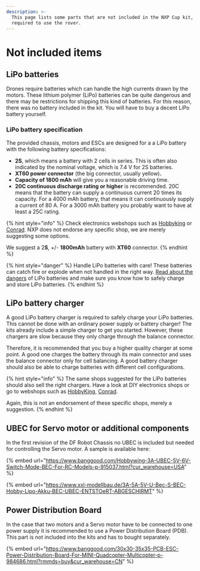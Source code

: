 ```yaml
---
description: >-
  This page lists some parts that are not included in the NXP Cup kit, but are
  required to use the rover.
---
```


# Not included items

## LiPo batteries <a href="lipo-batteries" id="lipo-batteries"></a>

Drones require batteries which can handle the high currents drawn by the motors. These lithium polymer (LiPo) batteries can be quite dangerous and there may be restrictions for shipping this kind of batteries. For this reason, there was no battery included in the kit. You will have to buy a decent LiPo battery yourself.‌

### LiPo battery specification <a href="lipo-battery-specification" id="lipo-battery-specification"></a>

The provided chassis, motors and ESCs are designed for a a LiPo battery with the following battery specifications:‌

* **2S**, which means a battery with 2 cells in series. This is often also indicated by the nominal voltage, which is 7.4 V for 2S batteries.
* **XT60 power connector** (the big connector, usually yellow)**.**
* **Capacity of 1800 mAh** will give you a reasonable driving time.
* **20C continuous discharge rating or higher** is recommended. 20C means that the battery can supply a continuous current 20 times its capacity. For a 4000 mAh battery, that means it can continuously supply a current of 80 A. For a 3000 mAh battery you probably want to have at least a 25C rating.

{% hint style="info" %}
Check electronics webshops such as [Hobbyking](https://hobbyking.com/en_us/batteries-chargers/batteries.html) or [Conrad](https://www.conrad.com). NXP does not endorse any specific shop, we are merely suggesting some options.

We suggest a 2**S**, +/- **1800mAh** battery with **XT60** connector.
{% endhint %}

{% hint style="danger" %}
Handle LiPo batteries with care! These batteries can catch fire or explode when not handled in the right way. [Read about the dangers](https://rogershobbycenter.com/lipoguide/) of LiPo batteries and make sure you know how to safely charge and store LiPo batteries.
{% endhint %}

## LiPo battery charger

A good LiPo battery charger is required to safely charge your LiPo batteries. This cannot be done with an ordinary power supply or battery charger! The kits already include a simple charger to get you started. However, these chargers are slow because they only charge through the balance connector.

Therefore, it is recommended that you buy a higher quality charger at some point. A good one charges the battery through its main connector and uses the balance connector only for cell balancing. A good battery charger should also be able to charge batteries with different cell configurations.

{% hint style="info" %}
The same shops suggested for the LiPo batteries should also sell the right chargers. Have a look at  DIY electronics shops or go to webshops such as [HobbyKing](https://hobbyking.com/en_us/batteries-chargers/batteries.html), [Conrad](https://www.conrad.com).

Again, this is not an endorsement of these specific shops, merely a suggestion.
{% endhint %}

## UBEC for Servo motor or additional components

In the first revision of the DF Robot Chassis no UBEC is included but needed for controlling the Servo motor. A sample is available here:

{% embed url="https://www.banggood.com/Hobbywing-3A-UBEC-5V-6V-Switch-Mode-BEC-For-RC-Models-p-915037.html?cur_warehouse=USA" %}

{% embed url="https://www.xxl-modellbau.de/3A-5A-5V-U-Bec-S-BEC-Hobby-Lipo-Akku-BEC-UBEC-ENTSTOeRT-ABGESCHIRMT" %}

## Power Distribution Board

In the case that two motors and a Servo motor have to be connected to one power supply it is recommended to use a Power Distribution Board (PDB). This part is not included into the kits and has to bought separately.

{% embed url="https://www.banggood.com/30x30-35x35-PCB-ESC-Power-Distribution-Board-For-MINI-Quadcopter-Multicopter-p-984686.html?rmmds=buy&cur_warehouse=CN" %}

